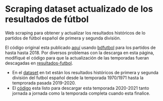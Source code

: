 # Scraping dataset actualizado de los resultados de fútbol 
Web scraping para obtener y actualizar los resultados históricos de lo partidos de fútbol español de primera y segunda división.

El código original esta publicado [aquí](https://github.com/RicardoMoya/FootballMatchesDataSet) usando [bdfutbol](https://www.bdfutbol.com/es/index.html) para los partidos de hasta hasta 2018. Por diversos problemas con la descarga en esta página, modifiqué el código para que la actualización de las temporadas fueran descagadas en [resultados-futbol](https://www.resultados-futbol.com/).

- En el [dataset](https://github.com/dnunezs/Scraping_Resultados_Futbol/blob/main/data_7071_1920.txt) en txt están los resultados históricos de primera y segunda división del futbol español desde la temporada 1970/1971 hasta la temprorada pasada 2019-2020.
- El [código](https://github.com/dnunezs/Scraping_Resultados_Futbol/blob/main/Scraping_dataset_futbol.ipynb) esta listo para descargar esta temporada 2020-2021 tanto jornada a jornada como la temporada completa cuando esta finalice.
